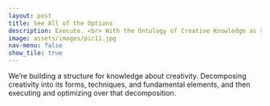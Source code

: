 ```yaml
---
layout: post
title: See All of the Options
description: Execute. <br> With the Ontology of Creative Knowledge as your Foundation
image: assets/images/pic11.jpg
nav-menu: false
show_tile: true
---
```


We’re building a structure for knowledge about creativity. Decomposing creativity into its forms, techniques, and fundamental elements, and then executing and optimizing over that decomposition.
